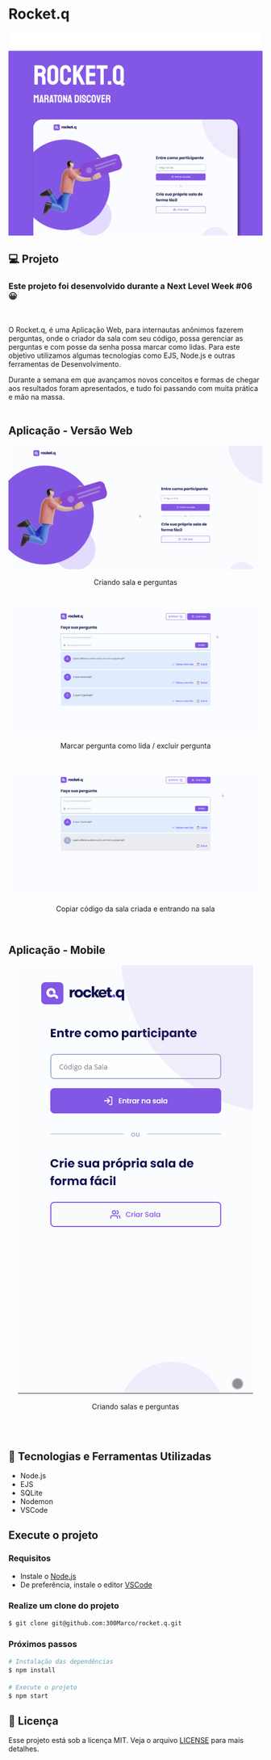 # Rocket.q

<p align="center">
    <img src="./github/rocket.q.png" />
</p>

## 💻 Projeto

### Este projeto foi desenvolvido durante a Next Level Week #06 😀
<br>

O Rocket.q, é uma Aplicação Web, para internautas anônimos fazerem perguntas, onde o criador da sala com seu código, possa gerenciar as perguntas e com posse da senha possa marcar como lidas. Para este objetivo utilizamos algumas tecnologias como EJS, Node.js e outras ferramentas de Desenvolvimento. 

Durante a semana em que avançamos novos conceitos e formas de chegar aos resultados foram apresentados, e tudo foi passando com muita prática e mão na massa.
<br>
<br>

## Aplicação - Versão Web

<p align="center">
    <img src="./github/criarSalaEPerguntas.gif" />
</p>
<p align="center">
Criando sala e perguntas
</p>

<br>

<p align="center">
    <img src="./github/marcarLido-excluirPergunta.gif" />
</p>
<p align="center">
Marcar pergunta como lida / excluir pergunta
</p>

<br>

<p align="center">
    <img src="./github/copiarCodigo-entrarNaSala.gif" />
</p>
<p align="center">
Copiar código da sala criada e entrando na sala
</p>

<br>

## Aplicação - Mobile

<p align="center">
    <img src="./github/mobile.gif" />
</p>
<p align="center">
Criando salas e perguntas
</p>

<br>
<br>

## 🔨 Tecnologias e Ferramentas Utilizadas
 - Node.js
 - EJS
 - SQLite
 - Nodemon
 - VSCode

## Execute o projeto

### Requisitos
 - Instale o [Node.js](https://nodejs.org/en/download/)
 - De preferência, instale o editor [VSCode](https://code.visualstudio.com/)

### Realize um clone do projeto

```bash
$ git clone git@github.com:300Marco/rocket.q.git
```

### Próximos passos

```bash
# Instalação das dependências
$ npm install

# Execute o projeto
$ npm start
```

## 📃 Licença

Esse projeto está sob a licença MIT. Veja o arquivo [LICENSE](.github/LICENSE.md) para mais detalhes.